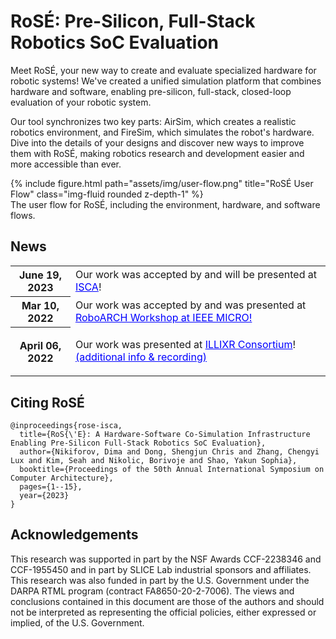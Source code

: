 # RoSÉ: Pre-Silicon, Full-Stack Robotics SoC Evaluation

Meet RoSÉ, your new way to create and evaluate specialized hardware for robotic systems! We've created a unified simulation platform that combines hardware and software, enabling pre-silicon, full-stack, closed-loop evaluation of your robotic system. 

Our tool synchronizes two key parts: AirSim, which creates a realistic robotics environment, and FireSim, which simulates the robot's hardware.  Dive into the details of your designs and discover new ways to improve them with RoSÉ, making robotics research and development easier and more accessible than ever.

<div class="row">
    <div class="col-sm mt-3 mt-md-0">
        {% include figure.html path="assets/img/user-flow.png" title="RoSÉ User Flow" class="img-fluid rounded z-depth-1" %}
    </div>
</div>
<div class="caption">
    The user flow for RoSÉ, including the environment, hardware, and software flows.
</div>

<div class="News">
  <h2>News</h2>
  <div class="table-responsive">
    <table class="table table-sm table-borderless">
      <tr>
        <th scope="row">June 19, 2023</th>
        <td>
          Our work was accepted by and will be presented at <a style="color:blue;"  href="https://www.iscaconf.org/isca2023/program/#ii-3a" target="_blank" rel="noopener noreferrer"> ISCA</a>! <a href="assets/pdf/RoSE_ISCA_2023.pdf" title="Paper PDF"><i class="fa-regular fa-file-pdf"></i></a> <a href="assets/pdf/rose-isca2023-slides.pptx" title="Slides"><i class="fa-solid fa-presentation-screen"></i></a>
        </td>
      </tr>
      <tr>
        <th scope="row">Mar 10, 2022</th>
        <td>
          Our work was accepted by and was presented at  <a style="color:blue;"  href="https://sites.google.com/g.harvard.edu/roboarch2022/" target="_blank" rel="noopener noreferrer"> RoboARCH Workshop at IEEE MICRO!</a>
        </td>
      </tr>
      <tr>
        <th scope="row">April 06, 2022</th>
        <td>
          <p class="desc"> Our work was presented at <a style="color:blue;" href="https://illixr.org/open_meetings" target="_blank" rel="noopener noreferrer">ILLIXR Consortium</a>!<a style="color:blue;" href="https://www.youtube.com/watch?v=o7P6AOBeGcs&t=100s" target="_blank" rel="noopener noreferrer"> (additional info & recording)</a></p>
        </td>
      </tr>
    </table>
  </div>
</div>

## Citing RoSÉ

```
@inproceedings{rose-isca,
  title={RoS{\'E}: A Hardware-Software Co-Simulation Infrastructure Enabling Pre-Silicon Full-Stack Robotics SoC Evaluation},
  author={Nikiforov, Dima and Dong, Shengjun Chris and Zhang, Chengyi Lux and Kim, Seah and Nikolic, Borivoje and Shao, Yakun Sophia},
  booktitle={Proceedings of the 50th Annual International Symposium on Computer Architecture},
  pages={1--15},
  year={2023}
}
```

## Acknowledgements

This research was supported in part by the NSF Awards CCF-2238346 and CCF-1955450 and in part by SLICE Lab industrial sponsors and affiliates. This research was also funded in part by the U.S. Government under the DARPA RTML program (contract FA8650-20-2-7006). The views and conclusions contained in this document are those of the authors and should not be interpreted as representing the official policies, either expressed or implied, of the U.S. Government.
